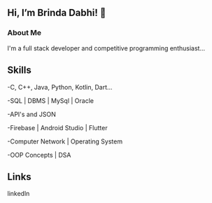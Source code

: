 ## Hi, I’m Brinda Dabhi! 👋

### About Me

I'm a full stack developer and competitive programming enthusiast...

## Skills

-C, C++, Java, Python, Kotlin, Dart...

-SQL | DBMS | MySql | Oracle

-API's and JSON

-Firebase | Android Studio | Flutter

-Computer Network | Operating System

-OOP Concepts | DSA


## Links
linkedln


<!---
BrindaDabhi/BrindaDabhi is a ✨ special ✨ repository because its `README.md` (this file) appears on your GitHub profile.
You can click the Preview link to take a look at your changes.
--->
